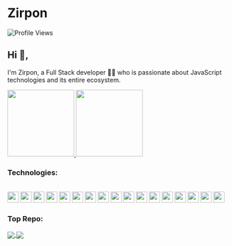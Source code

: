 # Zirpon

![Profile Views](https://komarev.com/ghpvc/?username=Zirpon&color=green)

## Hi 👋, 
I'm Zirpon, a Full Stack developer 👨‍💻 who is passionate about JavaScript technologies and its entire ecosystem. 

<p align="justify">
  <a href="https://github.com/Zirpon/github-readme-stats">
    <img
      height="150"
      src="https://github-readme-stats.vercel.app/api?username=Zirpon&count_private=true&show_icons=true&custom_title=Github%20Status&show=issues&theme=radical"
    />
  </a>
   <a href="https://github.com/Zirpon/github-readme-stats">
    <img
      height="150"
      src="https://github-readme-stats.vercel.app/api/top-langs/?username=Zirpon&layout=compact&theme=radical" />
  </a>  
</p>

### Technologies:
<div style="display: inline_block"><br>
  <code><img height="25" src="https://cdn.jsdelivr.net/gh/devicons/devicon/icons/amazonwebservices/amazonwebservices-original.svg"></code>
  <code><img height="25" src="https://cdn.jsdelivr.net/gh/devicons/devicon/icons/javascript/javascript-original.svg"></code>
  <code><img height="25" src="https://cdn.jsdelivr.net/gh/devicons/devicon/icons/typescript/typescript-original.svg"></code> 
  <code><img height="25" src="https://cdn.jsdelivr.net/gh/devicons/devicon/icons/nodejs/nodejs-original.svg"></code>
  <code><img height="25" src="https://cdn.jsdelivr.net/gh/devicons/devicon/icons/graphql/graphql-plain-wordmark.svg"></code>
  <code><img height="25" src="https://cdn.jsdelivr.net/gh/devicons/devicon/icons/sequelize/sequelize-original.svg"></code>
  <code><img height="25" src="https://cdn.jsdelivr.net/gh/devicons/devicon/icons/nestjs/nestjs-plain.svg"></code>
  <code><img height="25" src="https://cdn.jsdelivr.net/gh/devicons/devicon/icons/postgresql/postgresql-original.svg"></code>
  <code><img height="25" src="https://cdn.jsdelivr.net/gh/devicons/devicon/icons/docker/docker-original.svg"></code>
  <code><img height="25" src="https://cdn.jsdelivr.net/gh/devicons/devicon/icons/html5/html5-original.svg"></code>
  <code><img height="25" src="https://cdn.jsdelivr.net/gh/devicons/devicon/icons/css3/css3-original.svg"></code>
  <code><img height="25" src="https://cdn.jsdelivr.net/gh/devicons/devicon/icons/react/react-original.svg"></code>
  <code><img height="25" src="https://cdn.jsdelivr.net/gh/devicons/devicon/icons/redux/redux-original.svg"></code>
  <code><img height="25" src="https://cdn.jsdelivr.net/gh/devicons/devicon/icons/tailwindcss/tailwindcss-plain.svg"></code>
  <code><img height="25" src="https://cdn.jsdelivr.net/gh/devicons/devicon/icons/sass/sass-original.svg"></code>
  <code><img height="25" src="https://cdn.jsdelivr.net/gh/devicons/devicon/icons/materialui/materialui-original.svg"></code>
  <code><img height="25" src="https://cdn.jsdelivr.net/gh/devicons/devicon/icons/linux/linux-original.svg"></code>
</div>

### Top Repo:

<a href="https://github.com/Zirpon/majSoulRecordPrint">
 <img align="center" src="https://github-readme-stats.vercel.app/api/pin/?username=Zirpon&repo=majSoulRecordPrint&theme=dark" />
</a>

<a href="https://github.com/Zirpon/terminal-wechat">
 <img align="center" src="https://github-readme-stats.vercel.app/api/pin/?username=Zirpon&repo=terminal-wechat&theme=dark" />
</a>